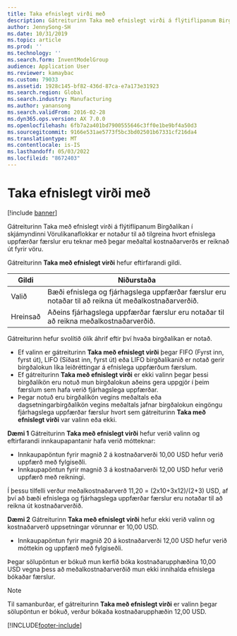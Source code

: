 ```yaml
---
title: Taka efnislegt virði með
description: Gátreiturinn Taka með efnislegt virði á flýtiflipanum Birgðalíkan í skjámyndinni Vörulíkanaflokkar er notaður til að tilgreina hvort efnislega uppfærðar færslur eru teknar með þegar meðaltal kostnaðarverðs er reiknað út fyrir vöru.
author: JennySong-SH
ms.date: 10/31/2019
ms.topic: article
ms.prod: ''
ms.technology: ''
ms.search.form: InventModelGroup
audience: Application User
ms.reviewer: kamaybac
ms.custom: 79033
ms.assetid: 1928c145-bf82-436d-87ca-e7a173e31923
ms.search.region: Global
ms.search.industry: Manufacturing
ms.author: yanansong
ms.search.validFrom: 2016-02-28
ms.dyn365.ops.version: AX 7.0.0
ms.openlocfilehash: 6fb7a2a401bd7900555646c3ff0e1be9bf4a50d3
ms.sourcegitcommit: 9166e531ae5773f5bc3bd02501b67331cf216da4
ms.translationtype: MT
ms.contentlocale: is-IS
ms.lasthandoff: 05/03/2022
ms.locfileid: "8672403"
---
```

# <a name="include-physical-value"></a>Taka efnislegt virði með

[!include [banner](../includes/banner.md)]

Gátreiturinn Taka með efnislegt virði á flýtiflipanum Birgðalíkan í skjámyndinni Vörulíkanaflokkar er notaður til að tilgreina hvort efnislega uppfærðar færslur eru teknar með þegar meðaltal kostnaðarverðs er reiknað út fyrir vöru.

Gátreiturinn **Taka með efnislegt virði** hefur eftirfarandi gildi.

| Gildi    | Niðurstaða                                                                                                                          |
|----------|---------------------------------------------------------------------------------------------------------------------------------|
| Valið | Bæði efnislega og fjárhagslega uppfærðar færslur eru notaðar til að reikna út meðalkostnaðarverðið. |
| Hreinsað  | Aðeins fjárhagslega uppfærðar færslur eru notaðar til að reikna meðalkostnaðarverðið.                                     |

Gátreiturinn hefur svolítið ólík áhrif eftir því hvaða birgðalíkan er notað.

-   Ef valinn er gátreiturinn **Taka með efnislegt virði** þegar FIFO (Fyrst inn, fyrst út), LIFO (Síðast inn, fyrst út) eða LIFO birgðalíkanið er notað gerir birgðalokun líka leiðréttingar á efnislega uppfærðum færslum.
-   Ef gátreiturinn **Taka með efnislegt virði** er ekki valinn þegar þessi birgðalíkön eru notuð mun birgðalokun aðeins gera uppgjör í þeim færslum sem hafa verið fjárhagslega uppfærðar.
-   Þegar notuð eru birgðalíkön vegins meðaltals eða dagsetningarbirgðalíkön vegins meðaltals jafnar birgðalokun eingöngu fjárhagslega uppfærðar færslur hvort sem gátreiturinn **Taka með efnislegt virði** var valinn eða ekki.

**Dæmi 1** Gátreiturinn **Taka með efnislegt virði** hefur verið valinn og eftirfarandi innkaupapantanir hafa verið mótteknar:

-   Innkaupapöntun fyrir magnið 2 á kostnaðarverði 10,00 USD hefur verið uppfærð með fylgiseðli.
-   Innkaupapöntun fyrir magnið 3 á kostnaðarverði 12,00 USD hefur verið uppfærð með reikningi.

Í þessu tilfelli verður meðalkostnaðarverð 11,20 = (2x10+3x12)/(2+3) USD, af því að bæði efnislega og fjárhagslega uppfærðar færslur eru notaðar til að reikna út kostnaðarverðið. 

**Dæmi 2** Gátreiturinn **Taka með efnislegt virði** hefur ekki verið valinn og kostnaðarverð uppsetningar vörunnar er 10,00 USD. 

-   Innkaupapöntun fyrir magnið 20 á kostnaðarverði 12,00 USD hefur verið móttekin og uppfærð með fylgiseðli.

Þegar sölupöntun er bókuð mun kerfið bóka kostnaðarupphæðina 10,00 USD vegna þess að meðalkostnaðarverðið mun ekki innihalda efnislega bókaðar færslur. 

> [!NOTE]
> Til samanburðar, ef gátreiturinn **Taka með efnislegt virði** er valinn þegar sölupöntun er bókuð, verður bókaða kostnaðarupphæðin 12,00 USD.


[!INCLUDE[footer-include](../../includes/footer-banner.md)]
